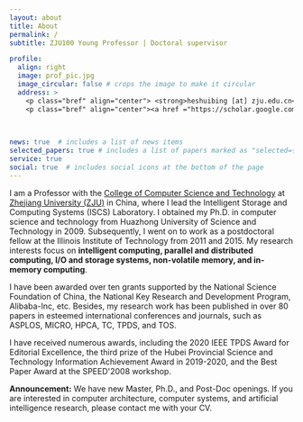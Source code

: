 ```yaml
---
layout: about
title: About
permalink: /
subtitle: ZJU100 Young Professor | Doctoral supervisor 

profile:
  align: right
  image: prof_pic.jpg
  image_circular: false # crops the image to make it circular
  address: >
    <p class="bref" align="center"> <strong>heshuibing [at] zju.edu.cn</strong></p>
    <p class="bref" align="center"><a href ="https://scholar.google.com/citations?user=bVzOI38AAAAJ">Google Scholar </a> || <a href ="https://dblp.org/pid/60/7548.html"> DBLP</a></p>
    
    

news: true  # includes a list of news items
selected_papers: true # includes a list of papers marked as "selected={true}"
service: true
social: true  # includes social icons at the bottom of the page
---
```


<!-- # Write your biography here. Tell the world about yourself. Link to your favorite [subreddit](http://reddit.com). You can put a picture in, too. The code is already in, just name your picture `prof_pic.jpg` and put it in the `img/` folder.

# Put your address / P.O. box / other info right below your picture. You can also disable any these elements by editing `profile` property of the YAML header of your `_pages/about.md`. Edit `_bibliography/papers.bib` and Jekyll will render your [publications page](/al-folio/publications/) automatically.

# Link to your social media connections, too. This theme is set up to use [Font Awesome icons](http://fortawesome.github.io/Font-Awesome/) and [Academicons](https://jpswalsh.github.io/academicons/), like the ones below. Add your Facebook, Twitter, LinkedIn, Google Scholar, or just disable all of them. -->

I am a Professor with the [College of Computer
Science and Technology](http://www.en.cs.zju.edu.cn/) at [Zhejiang
University (ZJU)](https://www.zju.edu.cn/english/) in China,
where I lead the Intelligent Storage and Computing Systems (ISCS)
Laboratory. 
I obtained my Ph.D. in computer science and technology from Huazhong University of Science and
Technology in 2009. 
Subsequently, I went on to work as a postdoctoral fellow at the Illinois
Institute of Technology from 2011 and 2015.
My research interests focus on **intelligent computing, parallel and
distributed computing, I/O and storage systems, non-volatile
memory, and in-memory computing**.

<!-- Shuibing He (何水兵) is a Professor with the [College of Computer
Science and Technology](http://www.en.cs.zju.edu.cn/) at [Zhejiang
University (ZJU)](https://www.zju.edu.cn/english/), China. He leads
the Intelligent Storage and Computing Systems (ISCS)
Laboratory at ZJU. 
He received his Ph.D. in computer science and technology from Huazhong University of Science and
Technology in 2009. 
From 2011 to 2015, He was a postdoctoral fellow at the Illinois Institute of Technology.
His research interests focus on **intelligent computing, parallel and
distributed computing, I/O and storage systems, non-volatile
memory, and in-memory computing**. -->

<!-- Shuibing He (何水兵) is a Professor with the [College of Computer
Science and Technology](http://www.en.cs.zju.edu.cn/) at [Zhejiang
University (ZJU)](https://www.zju.edu.cn/english/), China. He leads
the Intelligent Storage and Computing Systems (ISCS)
Laboratory at ZJU. 
He received his Ph.D. in computer science and
technology from [Huazhong University of Science and
Technology](http://english.hust.edu.cn/) in 2009. 
From 2011 to 2015, He was a postdoctoral fellow at the
[Illinois Institute of Technology](https://www.iit.edu/).
His research interests focus on **intelligent computing, parallel and
distributed computing, I/O and storage systems, non-volatile
memory, and in-memory computing**. -->

<!-- He is a distinguished member of the China Computer
Federation (CCF), a committee member of the Information
Storage Technology Specialized Committee of CCF, and an
associate editor of the IEEE Transactions on Parallel and
Distributed Systems (TPDS).  -->
I have been awarded over ten grants supported by the National Science Foundation of
China, the National Key Research and Development Program,
Alibaba-Inc, etc.
Besides, my research work has been published in over 80 papers in esteemed international
conferences and journals, such as ASPLOS, MICRO, HPCA, TC,
TPDS, and TOS.

<!-- Additionally, He has served as a member of the Technical
Program Committees for several conferences, including
ICPP，IPDPS, CLUSTER, NVMSA, ChinaSys, ICPE, and CCFSys,
and has been a reviewer for many prestigious journals, such
as TPDS, TC, TMC, TOS, JPDC, PARCO, and JCST, among others.
He has applied for more than 40 patents and seven software
copyrights. -->
I have received numerous awards, including the 2020 IEEE TPDS
Award for Editorial Excellence, the third prize of the Hubei
Provincial Science and Technology Information Achievement
Award in 2019-2020, and the Best Paper Award at the
SPEED'2008 workshop.

**Announcement:** We have new Master, Ph.D., and Post-Doc openings. If you are interested in computer architecture, computer systems, and artificial intelligence research, please contact me with your CV.